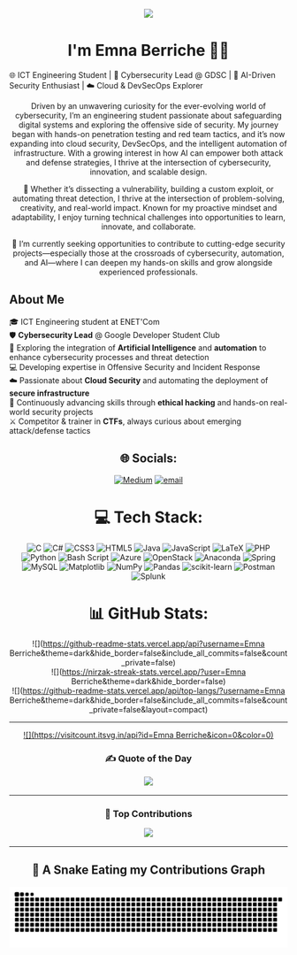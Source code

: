 <p align="center" >                          
<img src="https://readme-typing-svg.herokuapp.com/?lines=Hello,+World+!&center=true&size=30">                                                       
  </p>                                                                                                            
<h1 align="center"> I'm Emna Berriche 👋🏽 </h1>                                             
  🌐 ICT Engineering Student | 🔐 Cybersecurity Lead @ GDSC | 🤖 AI-Driven Security Enthusiast | ☁️ Cloud & DevSecOps Explorer 
<div align="center">                                               
   
Driven by an unwavering curiosity for the ever-evolving world of cybersecurity, I’m an engineering student passionate about safeguarding digital systems and exploring the offensive side of security. My journey began with hands-on penetration testing and red team tactics, and it’s now expanding into cloud security, DevSecOps, and the intelligent automation of infrastructure. With a growing interest in how AI can empower both attack and defense strategies, I thrive at the intersection of cybersecurity, innovation, and scalable design.

🔎 Whether it’s dissecting a vulnerability, building a custom exploit, or automating threat detection, I thrive at the intersection of problem-solving, creativity, and real-world impact. Known for my proactive mindset and adaptability, I enjoy turning technical challenges into opportunities to learn, innovate, and collaborate.

🎯 I’m currently seeking opportunities to contribute to cutting-edge security projects—especially those at the crossroads of cybersecurity, automation, and AI—where I can deepen my hands-on skills and grow alongside experienced professionals.



<div style="text-align: left;">

## About Me

🎓 ICT Engineering student at ENET'Com  
🛡️ <strong>Cybersecurity Lead</strong> @ Google Developer Student Club  
🤖 Exploring the integration of <strong>Artificial Intelligence</strong> and <strong>automation</strong> to enhance cybersecurity processes and threat detection  
💻 Developing expertise in Offensive Security and Incident Response  
☁️ Passionate about <strong>Cloud Security</strong> and automating the deployment of <strong>secure infrastructure</strong>  
🧠 Continuously advancing skills through <strong>ethical hacking</strong> and hands-on real-world security projects  
⚔️ Competitor & trainer in <strong>CTFs</strong>, always curious about emerging attack/defense tactics  

</div>




## 🌐 Socials:
[![Medium](https://img.shields.io/badge/Medium-12100E?logo=medium&logoColor=white)](https://medium.com/@https://medium.com/@emnaberriche) [![email](https://img.shields.io/badge/Email-D14836?logo=gmail&logoColor=white)](mailto:emnaberrichelpbt@gmail.com) 

# 💻 Tech Stack:
![C](https://img.shields.io/badge/c-%2300599C.svg?style=for-the-badge&logo=c&logoColor=white) ![C#](https://img.shields.io/badge/c%23-%23239120.svg?style=for-the-badge&logo=csharp&logoColor=white) ![CSS3](https://img.shields.io/badge/css3-%231572B6.svg?style=for-the-badge&logo=css3&logoColor=white) ![HTML5](https://img.shields.io/badge/html5-%23E34F26.svg?style=for-the-badge&logo=html5&logoColor=white) ![Java](https://img.shields.io/badge/java-%23ED8B00.svg?style=for-the-badge&logo=openjdk&logoColor=white) ![JavaScript](https://img.shields.io/badge/javascript-%23323330.svg?style=for-the-badge&logo=javascript&logoColor=%23F7DF1E) ![LaTeX](https://img.shields.io/badge/latex-%23008080.svg?style=for-the-badge&logo=latex&logoColor=white) ![PHP](https://img.shields.io/badge/php-%23777BB4.svg?style=for-the-badge&logo=php&logoColor=white) ![Python](https://img.shields.io/badge/python-3670A0?style=for-the-badge&logo=python&logoColor=ffdd54) ![Bash Script](https://img.shields.io/badge/bash_script-%23121011.svg?style=for-the-badge&logo=gnu-bash&logoColor=white) ![Azure](https://img.shields.io/badge/azure-%230072C6.svg?style=for-the-badge&logo=microsoftazure&logoColor=white) ![OpenStack](https://img.shields.io/badge/Openstack-%23f01742.svg?style=for-the-badge&logo=openstack&logoColor=white) ![Anaconda](https://img.shields.io/badge/Anaconda-%2344A833.svg?style=for-the-badge&logo=anaconda&logoColor=white) ![Spring](https://img.shields.io/badge/spring-%236DB33F.svg?style=for-the-badge&logo=spring&logoColor=white) ![MySQL](https://img.shields.io/badge/mysql-4479A1.svg?style=for-the-badge&logo=mysql&logoColor=white) ![Matplotlib](https://img.shields.io/badge/Matplotlib-%23ffffff.svg?style=for-the-badge&logo=Matplotlib&logoColor=black) ![NumPy](https://img.shields.io/badge/numpy-%23013243.svg?style=for-the-badge&logo=numpy&logoColor=white) ![Pandas](https://img.shields.io/badge/pandas-%23150458.svg?style=for-the-badge&logo=pandas&logoColor=white) ![scikit-learn](https://img.shields.io/badge/scikit--learn-%23F7931E.svg?style=for-the-badge&logo=scikit-learn&logoColor=white) ![Postman](https://img.shields.io/badge/Postman-FF6C37?style=for-the-badge&logo=postman&logoColor=white) ![Splunk](https://img.shields.io/badge/splunk-%23000000.svg?style=for-the-badge&logo=splunk&logoColor=white)
# 📊 GitHub Stats:
![](https://github-readme-stats.vercel.app/api?username=Emna Berriche&theme=dark&hide_border=false&include_all_commits=false&count_private=false)<br/>
![](https://nirzak-streak-stats.vercel.app/?user=Emna Berriche&theme=dark&hide_border=false)<br/>
![](https://github-readme-stats.vercel.app/api/top-langs/?username=Emna Berriche&theme=dark&hide_border=false&include_all_commits=false&count_private=false&layout=compact)

---
[![](https://visitcount.itsvg.in/api?id=Emna Berriche&icon=0&color=0)](https://visitcount.itsvg.in)

<!-- Proudly created with GPRM ( https://gprm.itsvg.in ) -->


### ✍️ Quote of the Day

<p align="center">
  <img src="https://quotes-github-readme.vercel.app/api?type=horizontal&theme=radical"/>
</p>


---

### 📌 Top Contributions

<p align="center">
  <img src="https://github-contributor-stats.vercel.app/api?username=EmnaBerriche&limit=5&theme=dark&combine_all_yearly_contributions=true"/>
</p>

---








## 🐍 A Snake Eating my Contributions Graph
	
<p align = "center">
	<img src = "https://github.com/7oSkaaa/7oSkaaa/blob/output/github-contribution-grid-snake.svg?" alt = "Snake Game"/>
</p>


<!-- Built with ❤️ by Emna and GPRM (https://gprm.itsvg.in) -->
